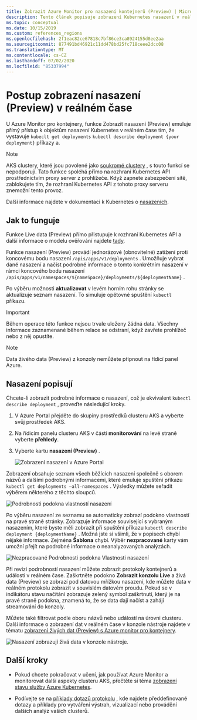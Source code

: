 ```yaml
---
title: Zobrazit Azure Monitor pro nasazení kontejnerů (Preview) | Microsoft Docs
description: Tento článek popisuje zobrazení Kubernetes nasazení v reálném čase bez použití kubectl v Azure Monitor pro kontejnery.
ms.topic: conceptual
ms.date: 10/15/2019
ms.custom: references_regions
ms.openlocfilehash: 2f1eac82ce67818c7bf86ce3ca8924155d8ee2aa
ms.sourcegitcommit: 877491bd46921c11dd478bd25fc718ceee2dcc08
ms.translationtype: MT
ms.contentlocale: cs-CZ
ms.lasthandoff: 07/02/2020
ms.locfileid: "85337994"
---
```

# <a name="how-to-view-deployments-preview-in-real-time"></a>Postup zobrazení nasazení (Preview) v reálném čase

U Azure Monitor pro kontejnery, funkce Zobrazit nasazení (Preview) emuluje přímý přístup k objektům nasazení Kubernetes v reálném čase tím, že vystavuje `kubeclt get deployments` `kubectl describe deployment {your deployment}` příkazy a.

>[!NOTE]
>AKS clustery, které jsou povolené jako [soukromé clustery](https://azure.microsoft.com/updates/aks-private-cluster/) , s touto funkcí se nepodporují. Tato funkce spoléhá přímo na rozhraní Kubernetes API prostřednictvím proxy server z prohlížeče. Když zapnete zabezpečení sítě, zablokujete tím, že rozhraní Kubernetes API z tohoto proxy serveru znemožní tento provoz.

Další informace najdete v dokumentaci k Kubernetes o [nasazeních](https://kubernetes.io/docs/concepts/workloads/controllers/deployment/).

## <a name="how-it-works"></a>Jak to funguje

Funkce Live data (Preview) přímo přistupuje k rozhraní Kubernetes API a další informace o modelu ověřování najdete [tady](https://kubernetes.io/docs/concepts/overview/kubernetes-api/).

Funkce nasazení (Preview) provádí jednorázové (obnovitelné) zatížení proti koncovému bodu nasazení `/apis/apps/v1/deployments` . Umožňuje vybrat dané nasazení a načíst podrobné informace o tomto konkrétním nasazení v rámci koncového bodu nasazení `/apis/apps/v1/namespaces/${nameSpace}/deployments/${deploymentName}` .

Po výběru možnosti **aktualizovat** v levém horním rohu stránky se aktualizuje seznam nasazení. To simuluje opětovné spuštění `kubectl` příkazu.

>[!IMPORTANT]
>Během operace této funkce nejsou trvale uloženy žádná data. Všechny informace zaznamenané během relace se odstraní, když zavřete prohlížeč nebo z něj opustíte.

>[!NOTE]
>Data živého data (Preview) z konzoly nemůžete připnout na řídicí panel Azure.

## <a name="deployments-describe"></a>Nasazení popisují

Chcete-li zobrazit podrobné informace o nasazení, což je ekvivalent `kubectl describe deployment` , proveďte následující kroky.

1. V Azure Portal přejděte do skupiny prostředků clusteru AKS a vyberte svůj prostředek AKS.

2. Na řídicím panelu clusteru AKS v části **monitorování** na levé straně vyberte **přehledy**.

3. Vyberte kartu **nasazení (Preview)** .

    ![Zobrazení nasazení v Azure Portal](./media/container-insights-livedata-deployments/deployment-view.png)

Zobrazení obsahuje seznam všech běžících nasazení společně s oborem názvů a dalšími podrobnými informacemi, které emuluje spuštění příkazu `kubectl get deployments –all-namespaces` . Výsledky můžete seřadit výběrem některého z těchto sloupců.

![Podrobnosti podokna vlastností nasazení](./media/container-insights-livedata-deployments/deployment-properties-pane-details.png)

Po výběru nasazení ze seznamu se automaticky zobrazí podokno vlastností na pravé straně stránky. Zobrazuje informace související s vybraným nasazením, které byste měli zobrazit při spuštění příkazu `kubectl describe deployment {deploymentName}` . Možná jste si všimli, že v popisech chybí nějaké informace. Zejména **Šablona** chybí. Výběr **nezpracované** karty vám umožní přejít na podrobné informace o neanalyzovaných analýzách.

![Nezpracované Podrobnosti podokna Vlastnosti nasazení](./media/container-insights-livedata-deployments/deployment-properties-pane-raw.png)

Při revizi podrobností nasazení můžete zobrazit protokoly kontejnerů a události v reálném čase. Zaškrtněte podokno **Zobrazit konzolu Live** a živá data (Preview) se zobrazí pod datovou mřížkou nasazení, kde můžete data v reálném protokolu zobrazit v souvislém datovém proudu. Pokud se v indikátoru stavu načítání zobrazuje zelený symbol zaškrtnutí, který je na pravé straně podokna, znamená to, že se data dají načíst a zahájí streamování do konzoly.

Můžete také filtrovat podle oboru názvů nebo událostí na úrovni clusteru. Další informace o zobrazení dat v reálném čase v konzole nástroje najdete v tématu [zobrazení živých dat (Preview) s Azure monitor pro kontejnery](container-insights-livedata-overview.md).

![Nasazení zobrazují živá data v konzole nástroje.](./media/container-insights-livedata-deployments/deployments-console-view-events.png)

## <a name="next-steps"></a>Další kroky

- Pokud chcete pokračovat v učení, jak používat Azure Monitor a monitorovat další aspekty clusteru AKS, přečtěte si téma [zobrazení stavu služby Azure Kubernetes](container-insights-analyze.md).

- Podívejte se na [příklady dotazů protokolu](container-insights-log-search.md#search-logs-to-analyze-data) , kde najdete předdefinované dotazy a příklady pro vytváření výstrah, vizualizací nebo provádění dalších analýz vašich clusterů.
